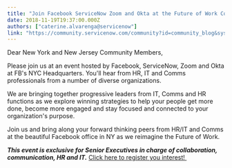 ```yaml
---
title: "Join Facebook ServiceNow Zoom and Okta at the Future of Work Council event in New York on "
date: 2018-11-19T19:37:00.000Z
authors: ["caterine.alvarenga@servicenow"]
link: "https://community.servicenow.com/community?id=community_blog&sys_id=352459fedbbdef009540e15b8a96193c"
---
```

<p>Dear New York and New Jersey Community Members,</p>
<p>Please join us at an event hosted by Facebook, ServiceNow, Zoom and Okta at FB&#39;s NYC Headquarters. You&#39;ll hear from HR, IT and Comms professionals from a number of diverse organizations.</p>
<p>We are bringing together progressive leaders from IT, Comms and HR functions as we explore winning strategies to help your people get more done, become more engaged and stay focused and connected to your organization&#39;s purpose.</p>
<p>Join us and bring along your forward thinking peers from HR/IT and Comms at the beautiful Facebook office in NY as we reimagine the Future of Work.</p>
<p><em><strong>This event is exclusive for Senior Executives in charge of collaboration, communication, HR and IT.</strong></em> <a href="http://futureofworknewyork.splashthat.com/ServiceNow" rel="nofollow">Click here to register you interest! </a></p>
<p> </p>